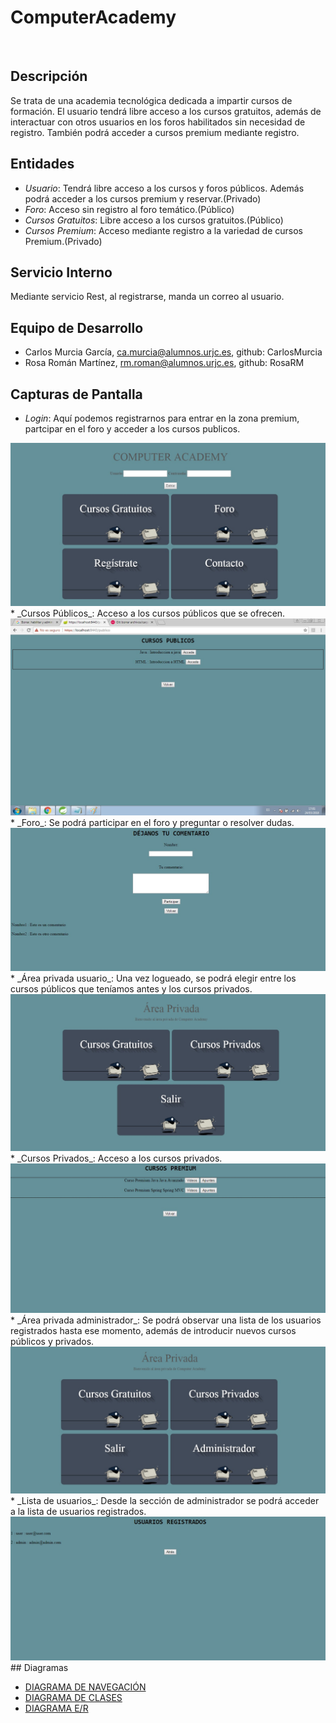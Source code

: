 # **ComputerAcademy**
&nbsp;

## Descripción
Se trata de una academia tecnológica dedicada a impartir cursos de formación. El usuario tendrá libre acceso a los cursos gratuitos, además de interactuar con otros usuarios en los foros habilitados sin necesidad de registro. También podrá acceder a cursos premium mediante registro.


## Entidades
  * _Usuario_: Tendrá libre acceso a los cursos y foros públicos. Además podrá acceder a los cursos premium y reservar.(Privado)
  * _Foro_: Acceso sin registro al foro temático.(Público)
  * _Cursos Gratuitos_: Libre acceso a los cursos gratuitos.(Público)
  * _Cursos Premium_: Acceso mediante registro a la variedad de cursos Premium.(Privado)

## Servicio Interno
Mediante servicio Rest, al registrarse, manda un correo al usuario.

## Equipo de Desarrollo
  * Carlos Murcia García, ca.murcia@alumnos.urjc.es, github: CarlosMurcia
  * Rosa Román Martínez, rm.roman@alumnos.urjc.es, github: RosaRM
  
## Capturas de Pantalla
 * _Login_: Aquí podemos registrarnos para entrar en la zona premium, partcipar en el foro y acceder a los cursos publicos.
<img src="https://github.com/CarlosMurcia/SistemasDistribuidos2018/blob/master/ComputerAcademy/Imagenes/LoginFaseIII.jpg" />
 * _Cursos Públicos_: Acceso a los cursos públicos que se ofrecen.
<img src="https://github.com/CarlosMurcia/SistemasDistribuidos2018/blob/master/ComputerAcademy/Imagenes/CursosPublicosFaseIII.jpg" />
 * _Foro_: Se podrá participar en el foro y preguntar o resolver dudas.
<img src="https://github.com/CarlosMurcia/SistemasDistribuidos2018/blob/master/ComputerAcademy/Imagenes/ForoFaseIII.jpg" />
 * _Área privada usuario_: Una vez logueado, se podrá elegir entre los cursos públicos que teníamos antes y los cursos privados.
<img src="https://github.com/CarlosMurcia/SistemasDistribuidos2018/blob/master/ComputerAcademy/Imagenes/AreaPrivadaUsuarioFaseIII.jpg" />
 * _Cursos Privados_: Acceso a los cursos privados.
<img src="https://github.com/CarlosMurcia/SistemasDistribuidos2018/blob/master/ComputerAcademy/Imagenes/CursosPrivadosFaseIII.jpg" />
 * _Área privada administrador_: Se podrá observar una lista de los usuarios registrados hasta ese momento, además de introducir nuevos  cursos públicos y privados.
<img src="https://github.com/CarlosMurcia/SistemasDistribuidos2018/blob/master/ComputerAcademy/Imagenes/AreaPrivadaAdminFaseIII.jpg" />
 * _Lista de usuarios_: Desde la sección de administrador se podrá acceder a la lista de usuarios registrados.
<img src="https://github.com/CarlosMurcia/SistemasDistribuidos2018/blob/master/ComputerAcademy/Imagenes/UsuariosRegistradosFaseIII.jpg" />
## Diagramas

- [DIAGRAMA DE NAVEGACIÓN](https://github.com/CarlosMurcia/SistemasDistribuidos2018/blob/master/ComputerAcademy/Imagenes/Diagrama%20Navegaci%C3%B3n.JPG)
- [DIAGRAMA DE CLASES](https://github.com/CarlosMurcia/SistemasDistribuidos2018/blob/master/ComputerAcademy/Imagenes/diagrama%20de%20clases%20.JPG)
- [DIAGRAMA E/R](https://github.com/CarlosMurcia/SistemasDistribuidos2018/blob/master/ComputerAcademy/Imagenes/Diagrama%20ER.JPG)

